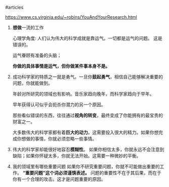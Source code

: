 #articles 

https://www.cs.virginia.edu/~robins/YouAndYourResearch.html


1. **想做**一流的工作

	心理学角度:
	人们认为伟大的科学成就是靠运气。一切都是运气的问题。 这是错误的。

	运气眷顾有准备的头脑；

	**你做的具体事情是运气，但你做某件事本身不是。**


2. 成功科学家的特质之一就是勇气。一旦你**鼓起勇气**，相信自己能够解决重要的问题，你就能做到。

	年龄对所研究的领域也有影响。音乐家趋向晚年，而科学家趋向于早年。

	早年获得认可似乎会扼杀你潜力的另一个原因。

	那些看似错误的东西，往往通过**视角的转变**，最终变成了你能拥有的最宝贵的财富之一。

	大多数伟大的科学家都有着**巨大的动力**。这需要投入很大的精力。如果你想完成你想做的事情，你就必须忽略一些事情。

3. 伟大的科学家却能很好地容忍**模糊性**。
	如果你相信太多，你就永远不会注意到缺陷；如果你怀疑太多，你就无法开始。这需要一种微妙的平衡。

4. 我的领域里有哪些重要问题
	如果你不研究重要问题，你就不可能做出重要的工作。
	**“重要问题”这个词必须谨慎表述。**
	问题的重要性不在于其后果，而在于你有一个合理的攻击。这才是问题重要的原因。